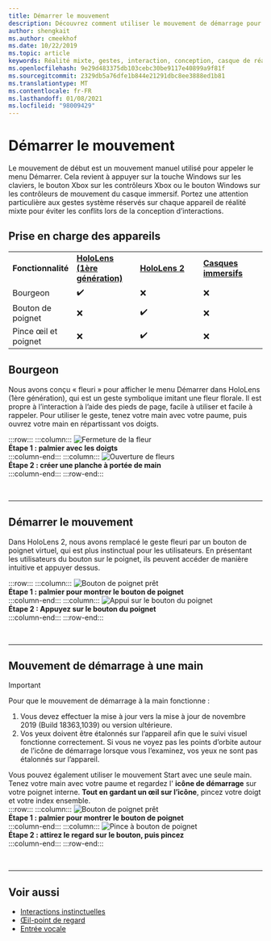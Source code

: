 ```yaml
---
title: Démarrer le mouvement
description: Découvrez comment utiliser le mouvement de démarrage pour appeler le menu Démarrer sur HoloLens et les casques immersifs de Windows Mixed Reality.
author: shengkait
ms.author: cmeekhof
ms.date: 10/22/2019
ms.topic: article
keywords: Réalité mixte, gestes, interaction, conception, casque de réalité mixte, casque Windows Mixed realisation, casque de réalité virtuelle, HoloLens, MRTK, kit de pratiques de réalité mixte, fleuri
ms.openlocfilehash: 9e29d483375db103cebc30be9117e40899a9f81f
ms.sourcegitcommit: 2329db5a76dfe1b844e21291dbc8ee3888ed1b81
ms.translationtype: MT
ms.contentlocale: fr-FR
ms.lasthandoff: 01/08/2021
ms.locfileid: "98009429"
---
```

# <a name="start-gesture"></a>Démarrer le mouvement

Le mouvement de début est un mouvement manuel utilisé pour appeler le menu Démarrer. Cela revient à appuyer sur la touche Windows sur les claviers, le bouton Xbox sur les contrôleurs Xbox ou le bouton Windows sur les contrôleurs de mouvement du casque immersif. Portez une attention particulière aux gestes système réservés sur chaque appareil de réalité mixte pour éviter les conflits lors de la conception d’interactions.

## <a name="device-support"></a>Prise en charge des appareils

<table>
    <colgroup>
    <col width="25%" />
    <col width="25%" />
    <col width="25%" />
    <col width="25%" />
    </colgroup>
    <tr>
        <td><strong>Fonctionnalité</strong></td>
        <td><a href="../hololens-hardware-details.md"><strong>HoloLens (1ère génération)</strong></a></td>
        <td><a href="https://docs.microsoft.com/hololens/hololens2-hardware"><strong>HoloLens 2</strong></td>
        <td><a href="../discover/immersive-headset-hardware-details.md"><strong>Casques immersifs</strong></a></td>
    </tr>
     <tr>
        <td>Bourgeon</td>
        <td>✔️</td>
        <td>❌</td>
        <td>❌</td>
    </tr>
     <tr>
        <td>Bouton de poignet</td>
        <td>❌</td>
        <td>✔️</td>
        <td>❌</td>
    </tr>
    <tr>
        <td>Pince œil et poignet</td>
        <td>❌</td>
        <td>✔️</td>
        <td>❌</td>
    </tr>
</table>

## <a name="bloom"></a>Bourgeon

Nous avons conçu « fleuri » pour afficher le menu Démarrer dans HoloLens (1ère génération), qui est un geste symbolique imitant une fleur florale. Il est propre à l’interaction à l’aide des pieds de page, facile à utiliser et facile à rappeler. Pour utiliser le geste, tenez votre main avec votre paume, puis ouvrez votre main en répartissant vos doigts.

:::row:::
    :::column:::
        ![Fermeture de la fleur](images/bloom-close.png)<br>
        **Étape 1 : palmier avec les doigts**<br>
    :::column-end:::
    :::column:::
        ![Ouverture de fleurs](images/bloom-open.png)<br>
        **Étape 2 : créer une planche à portée de main**<br>
    :::column-end:::
:::row-end:::

<br>

---

## <a name="start-gesture"></a>Démarrer le mouvement

Dans HoloLens 2, nous avons remplacé le geste fleuri par un bouton de poignet virtuel, qui est plus instinctual pour les utilisateurs. En présentant les utilisateurs du bouton sur le poignet, ils peuvent accéder de manière intuitive et appuyer dessus.

:::row:::
    :::column:::
        ![Bouton de poignet prêt](images/wrist-button-ready.png)<br>
        **Étape 1 : palmier pour montrer le bouton de poignet**<br>
    :::column-end:::
    :::column:::
        ![Appui sur le bouton du poignet](images/wrist-button-press.png)<br>
        **Étape 2 : Appuyez sur le bouton du poignet**<br>
    :::column-end:::
:::row-end:::

<br>

---

## <a name="one-handed-start-gesture"></a>Mouvement de démarrage à une main

> [!IMPORTANT]
> Pour que le mouvement de démarrage à la main fonctionne :
>
> 1. Vous devez effectuer la mise à jour vers la mise à jour de novembre 2019 (Build 18363,1039) ou version ultérieure.
> 1. Vos yeux doivent être étalonnés sur l’appareil afin que le suivi visuel fonctionne correctement. Si vous ne voyez pas les points d’orbite autour de l’icône de démarrage lorsque vous l’examinez, vos yeux ne sont pas étalonnés sur l’appareil.

Vous pouvez également utiliser le mouvement Start avec une seule main. Tenez votre main avec votre paume et regardez l' **icône de démarrage** sur votre poignet interne. **Tout en gardant un œil sur l’icône**, pincez votre doigt et votre index ensemble.<br>
:::row:::
    :::column:::
        ![Bouton de poignet prêt](images/wrist-button-ready.png)<br>
        **Étape 1 : palmier pour montrer le bouton de poignet**<br>
    :::column-end:::
    :::column:::
        ![Pince à bouton de poignet](images/wrist-button-pinch.png)<br>
        **Étape 2 : attirez le regard sur le bouton, puis pincez**<br>
    :::column-end:::
:::row-end:::

<br>

---

## <a name="see-also"></a>Voir aussi

* [Interactions instinctuelles](interaction-fundamentals.md)
* [Œil-point de regard](eye-tracking.md)
* [Entrée vocale](voice-input.md)
